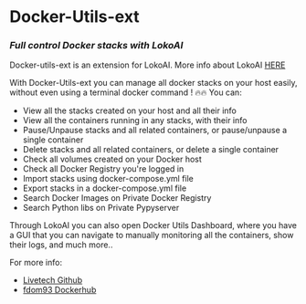 # Docker-Utils-ext
### _Full control Docker stacks with LokoAI_ 


Docker-utils-ext is an extension for LokoAI. More info about LokoAI [HERE]

With Docker-Utils-ext you can manage all docker stacks on your host easily, without even using a terminal docker command ! 🔥🔥
You can:
- View all the stacks created on your host and all their info
- View all the containers running in any stacks, with their info
- Pause/Unpause stacks and all related containers, or pause/unpause a single container
- Delete stacks and all related containers, or delete a single container
- Check all volumes created on your Docker host
- Check all Docker Registry you're logged in
- Import stacks using docker-compose.yml file
- Export stacks in a docker-compose.yml file
- Search Docker Images on Private Docker Registry
- Search Python libs on Private Pypyserver

Through LokoAI you can also open Docker Utils Dashboard, where you have a GUI that you can navigate to manually monitoring all the containers, show their logs, and much more..

For more info:
- [Livetech Github]
- [fdom93 Dockerhub]

[HERE]: <https://github.com/loko-ai/loko>
[Livetech Github]: <https://github.com/loko-ai>
[fdom93 Dockerhub]: <https://hub.docker.com/u/fdom93>
